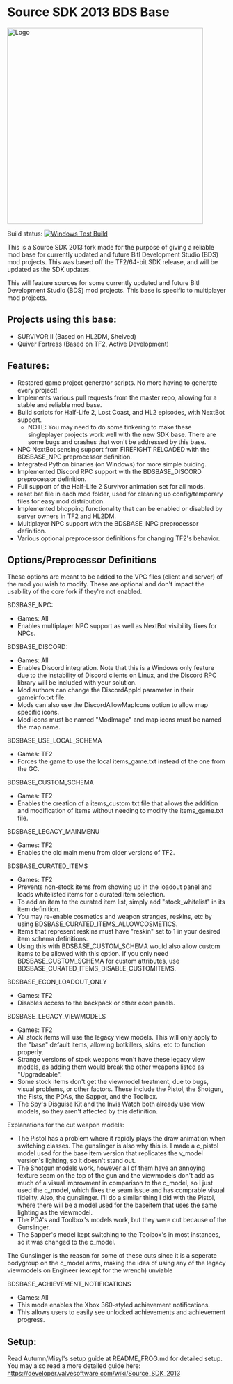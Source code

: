 # Source SDK 2013 BDS Base
<img src="https://github.com/BitlDevelopmentStudios/source-sdk-2013-bds-base/blob/master/bdsbase.png" alt="Logo" width="450" height="450">

Build status:
[![Windows Test Build](https://github.com/BitlDevelopmentStudios/source-sdk-2013-bds-base/actions/workflows/build-windows.yml/badge.svg)](https://github.com/BitlDevelopmentStudios/source-sdk-2013-bds-base/actions/workflows/build-windows.yml)

This is a Source SDK 2013 fork made for the purpose of giving a reliable mod base for currently updated and future Bitl Development Studio (BDS) mod projects.
This was based off the TF2/64-bit SDK release, and will be updated as the SDK updates.

This will feature sources for some currently updated and future Bitl Development Studio (BDS) mod projects. 
This base is specific to multiplayer mod projects.

## Projects using this base:
- SURVIVOR II (Based on HL2DM, Shelved)
- Quiver Fortress (Based on TF2, Active Development)

## Features:
- Restored game project generator scripts. No more having to generate every project!
- Implements various pull requests from the master repo, allowing for a stable and reliable mod base.
- Build scripts for Half-Life 2, Lost Coast, and HL2 episodes, with NextBot support.
    - NOTE: You may need to do some tinkering to make these singleplayer projects work well with the new SDK base. There are some bugs and crashes that won't be addressed by this base.
- NPC NextBot sensing support from FIREFIGHT RELOADED with the BDSBASE_NPC preprocessor definition.
- Integrated Python binaries (on Windows) for more simple buiding.
- Implemented Discord RPC support with the BDSBASE_DISCORD preprocessor definition.
- Full support of the Half-Life 2 Survivor animation set for all mods.
- reset.bat file in each mod folder, used for cleaning up config/temporary files for easy mod distribution.
- Implemented bhopping functionality that can be enabled or disabled by server owners in TF2 and HL2DM.
- Multiplayer NPC support with the BDSBASE_NPC preprocessor definition.
- Various optional preprocessor definitions for changing TF2's behavior.

## Options/Preprocessor Definitions
These options are meant to be added to the VPC files (client and server) of the mod you wish to modify.
These are optional and don't impact the usability of the core fork if they're not enabled.

BDSBASE_NPC: 
- Games: All
- Enables multiplayer NPC support as well as NextBot visibility fixes for NPCs.

BDSBASE_DISCORD: 
- Games: All
- Enables Discord integration. Note that this is a Windows only feature due to the instability of Discord clients on Linux, and the Discord RPC library will be included with your solution. 
- Mod authors can change the DiscordAppId parameter in their gameinfo.txt file. 
- Mods can also use the DiscordAllowMapIcons option to allow map specific icons. 
- Mod icons must be named "ModImage" and map icons must be named the map name.

BDSBASE_USE_LOCAL_SCHEMA
- Games: TF2
- Forces the game to use the local items_game.txt instead of the one from the GC.

BDSBASE_CUSTOM_SCHEMA
- Games: TF2
- Enables the creation of a items_custom.txt file that allows the addition and modification of items without needing to modify the items_game.txt file.

BDSBASE_LEGACY_MAINMENU
- Games: TF2
- Enables the old main menu from older versions of TF2.

BDSBASE_CURATED_ITEMS
- Games: TF2
- Prevents non-stock items from showing up in the loadout panel and loads whitelisted items for a curated item selection. 
- To add an item to the curated item list, simply add "stock_whitelist" in its item definition. 
- You may re-enable cosmetics and weapon stranges, reskins, etc by using BDSBASE_CURATED_ITEMS_ALLOWCOSMETICS. 
- Items that represent reskins must have "reskin" set to 1 in your desired item schema definitions. 
- Using this with BDSBASE_CUSTOM_SCHEMA would also allow custom items to be allowed with this option. If you only need BDSBASE_CUSTOM_SCHEMA for custom attributes, use BDSBASE_CURATED_ITEMS_DISABLE_CUSTOMITEMS.

BDSBASE_ECON_LOADOUT_ONLY
- Games: TF2
- Disables access to the backpack or other econ panels.

BDSBASE_LEGACY_VIEWMODELS
- Games: TF2
- All stock items will use the legacy view models. This will only apply to the "base" default items, allowing botkillers, skins, etc to function properly. 
- Strange versions of stock weapons won't have these legacy view models, as adding them would break the other weapons listed as "Upgradeable".
- Some stock items don't get the viewmodel treatment, due to bugs, visual problems, or other factors. These include the Pistol, the Shotgun, the Fists, the PDAs, the Sapper, and the Toolbox. 
- The Spy's Disguise Kit and the Invis Watch both already use view models, so they aren't affected by this definition.

Explanations for the cut weapon models:

- The Pistol has a problem where it rapidly plays the draw animation when switching classes. The gunslinger is also why this is. I made a c_pistol model used for the base item version that replicates the v_model version's lighting, so it doesn't stand out.
- The Shotgun models work, however all of them have an annoying texture seam on the top of the gun and the viewmodels don't add as much of a visual improvment in comparison to the c_model, so I just used the c_model, which fixes the seam issue and has comprable visual fidelity. Also, the gunslinger. I'll do a similar thing I did with the Pistol, where there will be a model used for the baseitem that uses the same lighting as the viewmodel.
- The PDA's and Toolbox's models work, but they were cut because of the Gunslinger.
- The Sapper's model kept switching to the Toolbox's in most instances, so it was changed to the c_model.

The Gunslinger is the reason for some of these cuts since it is a seperate bodygroup on the c_model arms, making the idea of using any of the legacy viewmodels on Engineer (except for the wrench) unviable

BDSBASE_ACHIEVEMENT_NOTIFICATIONS
- Games: All
- This mode enables the Xbox 360-styled achievement notifications.
- This allows users to easily see unlocked achievements and achievement progress.

## Setup:
Read Autumn/Misyl's setup guide at README_FROG.md for detailed setup.
You may also read a more detailed guide here:
https://developer.valvesoftware.com/wiki/Source_SDK_2013